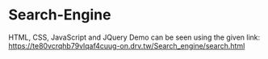 # Search-Engine
HTML, CSS, JavaScript and JQuery
Demo can be seen using the given link:
https://te80vcrqhb79vlqaf4cuug-on.drv.tw/Search_engine/search.html
